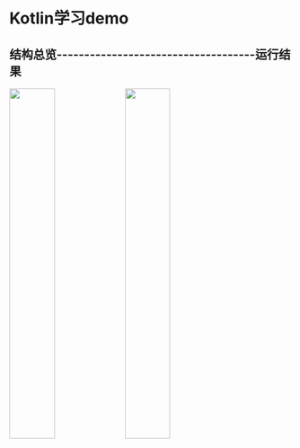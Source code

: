 # Kotlin学习demo

<div>
<h2>结构总览------------------------------------运行结果</h2>
<img src="https://raw.github.com/yueyue10/MyApplication/master/doc/pic_kotlin_test_main.png" width="40%"  />
<img src="https://raw.github.com/yueyue10/MyApplication/master/doc/pic_kotlin_test_result.png" width="40%" />
</div>
